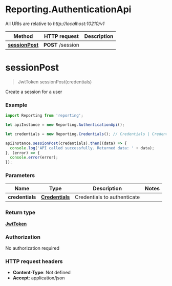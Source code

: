 # Reporting.AuthenticationApi

All URIs are relative to *http://localhost:10210/v1*

Method | HTTP request | Description
------------- | ------------- | -------------
[**sessionPost**](AuthenticationApi.md#sessionPost) | **POST** /session | 


<a name="sessionPost"></a>
# **sessionPost**
> JwtToken sessionPost(credentials)



Create a session for a user

### Example
```javascript
import Reporting from 'reporting';

let apiInstance = new Reporting.AuthenticationApi();

let credentials = new Reporting.Credentials(); // Credentials | Credentials to authenticate

apiInstance.sessionPost(credentials).then((data) => {
  console.log('API called successfully. Returned data: ' + data);
}, (error) => {
  console.error(error);
});

```

### Parameters

Name | Type | Description  | Notes
------------- | ------------- | ------------- | -------------
 **credentials** | [**Credentials**](Credentials.md)| Credentials to authenticate | 

### Return type

[**JwtToken**](JwtToken.md)

### Authorization

No authorization required

### HTTP request headers

 - **Content-Type**: Not defined
 - **Accept**: application/json


